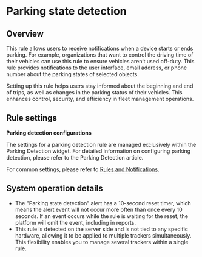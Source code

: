 # Parking state detection

## Overview

This rule allows users to receive notifications when a device starts or ends parking. For example, organizations that want to control the driving time of their vehicles can use this rule to ensure vehicles aren’t used off-duty. This rule provides notifications to the user interface, email address, or phone number about the parking states of selected objects.

Setting up this rule helps users stay informed about the beginning and end of trips, as well as changes in the parking status of their vehicles. This enhances control, security, and efficiency in fleet management operations.

## Rule settings

**Parking detection configurations**

The settings for a parking detection rule are managed exclusively within the Parking Detection widget. For detailed information on configuring parking detection, please refer to the Parking Detection article.

For common settings, please refer to [Rules and Notifications](../../).

## System operation details

* The "Parking state detection" alert has a 10-second reset timer, which means the alert event will not occur more often than once every 10 seconds. If an event occurs while the rule is waiting for the reset, the platform will omit the event, including in reports.
* This rule is detected on the server side and is not tied to any specific hardware, allowing it to be applied to multiple trackers simultaneously. This flexibility enables you to manage several trackers within a single rule.
